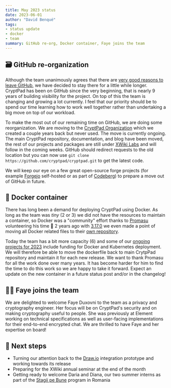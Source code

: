 ```yaml
---
title: May 2023 status
date: 2023-06-01
author: "David Benqué"
tags:
- status update
- docker
- team
summary: GitHub re-org, Docker container, Faye joins the team
---
```


## 🗃️ GitHub re-organization

Although the team unanimously agrees that there are [very good reasons to leave GitHub](https://sfconservancy.org/GiveUpGitHub/), we have decided to stay there for a little while longer. CryptPad has been on GitHub since the very beginning, that is nearly 9 years of building visibility for the project. On top of this the team is changing and growing a lot currently. I feel that our priority should be to spend our time learning how to work well together rather than undertaking a big move on top of our workload.

To make the most out of our remaining time on GitHub, we are doing some reorganization. We are moving to the [CryptPad Organization](https://github.com/cryptpad) which we created a couple years back but never used. The move is currently ongoing. The main CryptPad repository, documentation, and blog have been moved, the rest of our projects and packages are still under [XWiki Labs](https://github.com/xwiki-labs) and will follow in the coming weeks. GitHub should redirect requests to the old location but you can now use `git clone https://github.com/cryptpad/cryptpad.git` to get the latest code.

We will keep our eye on a few great open-source forge projects (for example [Forgejo](https://forgejo.org/) self-hosted or as part of [Codeberg](https://codeberg.org/)) to prepare a move out of GitHub in future.


## 🐳 Docker container

There has long been a demand for deploying CryptPad using Docker. As long as the team was _tiny_ (2 or 3) we did not have the resources to maintain a container, so Docker was a "community" effort thanks to [Promasu](https://github.com/promasu) volunteering his time 🙏 2 years ago with [3.17.0](https://github.com/cryptpad/cryptpad/releases/tag/3.17.0) we even made a point of moving all Docker related files to their [own repository](https://github.com/xwiki-labs/cryptpad-docker). 

Today the team has a bit more capacity (6) and some of our [ongoing projects for 2023](https://blog.cryptpad.org/2023/02/09/CryptPad-Funding-Status-January-2023/) include funding for Docker and Kubernetes deployment. We will therefore be able to move the dockerfile back to main CrytpPad repository and maintain it for each new release. We want to thank Promasu for all the work done over many years. It has become harder for him to find the time to do this work so we are happy to take it forward. Expect an update on the new container in a future status post and/or in the changelog!


## 🧑‍🔬 Faye joins the team

We are delighted to welcome Faye Duxovni to the team as a privacy and cryptography engineer. Her focus will be on CryptPad's security and on making cryptography useful to people. She was previously at Element working on technical specifications as well as user-facing implementations for their end-to-end encrypted chat. We are thrilled to have Faye and her expertise on board!


## 🔭 Next steps

- Turning our attention back to the [Draw.io](https://www.drawio.com/) integration prototype and working towards its release
- Preparing for the XWiki annual seminar at the end of the month
- Getting ready to welcome Daria and Diana, our two summer interns as part of the [Stagii pe Bune](https://stagiipebune.ro) program in Romania


